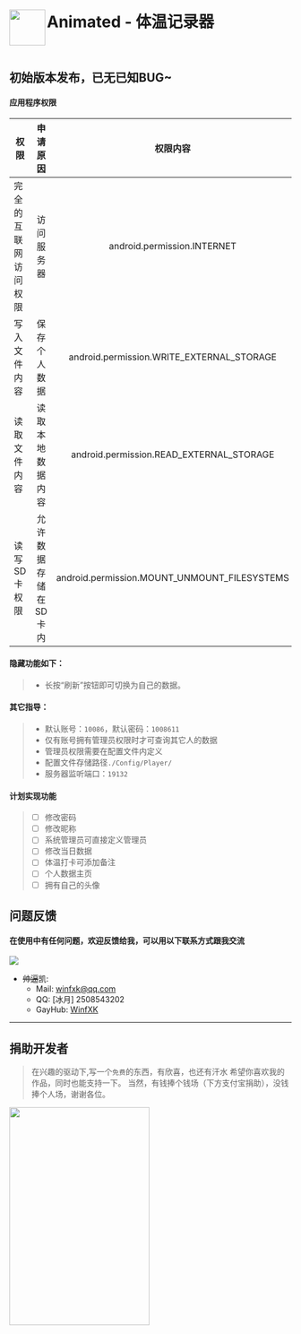 <h1>Animated - 体温记录器 <img src="http://ico.winfxk.cn/Animated.png" height="64" width="64" align="left"></img></h1>
<br>

## 初始版本发布，已无已知BUG~

#### 应用程序权限
|  权限 | 申请原因 | 权限内容 |
| ---- | :--: | :--: | 
|  完全的互联网访问权限 | 访问服务器 | android.permission.INTERNET |
|  写入文件内容 | 保存个人数据 | android.permission.WRITE_EXTERNAL_STORAGE |
|  读取文件内容 | 读取本地数据内容 | android.permission.READ_EXTERNAL_STORAGE |
|  读写SD卡权限 | 允许数据存储在SD卡内 | android.permission.MOUNT_UNMOUNT_FILESYSTEMS |

#### 隐藏功能如下：
> - 长按“刷新”按钮即可切换为自己的数据。

#### 其它指导：
 > - 默认账号：`10086`，默认密码：`1008611`
 > - 仅有账号拥有管理员权限时才可查询其它人的数据
 > - 管理员权限需要在配置文件内定义
 > - 配置文件存储路径`./Config/Player/`
 > - 服务器监听端口：`19132`

#### 计划实现功能
> - [ ] 修改密码
> - [ ] 修改昵称
> - [ ] 系统管理员可直接定义管理员
> - [ ] 修改当日数据
> - [ ] 体温打卡可添加备注
> - [ ] 个人数据主页
> - [ ] 拥有自己的头像


## 问题反馈

#### 在使用中有任何问题，欢迎反馈给我，可以用以下联系方式跟我交流

![](http://q2.qlogo.cn/headimg_dl?bs=2508543202&dst_uin=2508543202&dst_uin=2508543202&;dst_uin=2508543202&spec=100&url_enc=0&referer=bu_interface&term_type=PC)
- ~~帅逼~~凯:
  - Mail: winfxk@qq.com
  - QQ: [冰月] 2508543202
  - GayHub: [WinfXK](https://github.com/WinfXK)
---

## 捐助开发者

> 在兴趣的驱动下,写一个`免费`的东西，有欣喜，也还有汗水
> 希望你喜欢我的作品，同时也能支持一下。
> 当然，有钱捧个钱场（下方支付宝捐助），没钱捧个人场，谢谢各位。

<img src="http://ico.winfxk.cn/Alipay.jpg" height="389" width="250" align="left"></img>
